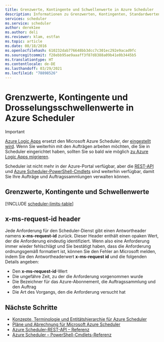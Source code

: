 ```yaml
---
title: Grenzwerte, Kontingente und Schwellenwerte in Azure Scheduler
description: Informationen zu Grenzwerten, Kontingenten, Standardwerten und Drosselungsschwellenwerten für Azure Scheduler
services: scheduler
ms.service: scheduler
author: derek1ee
ms.author: deli
ms.reviewer: klam, estfan
ms.topic: article
ms.date: 08/18/2016
ms.openlocfilehash: 610232dab776648bb3dcc7c301ec292e9acad9fc
ms.sourcegitcommit: f28ebb95ae9aaaff3f87d8388a09b41e0b3445b5
ms.translationtype: HT
ms.contentlocale: de-DE
ms.lasthandoff: 03/29/2021
ms.locfileid: "78898526"
---
```

# <a name="limits-quotas-and-throttle-thresholds-in-azure-scheduler"></a>Grenzwerte, Kontingente und Drosselungsschwellenwerte in Azure Scheduler

> [!IMPORTANT]
> [Azure Logic Apps](../logic-apps/logic-apps-overview.md) ersetzt den Microsoft Azure Scheduler, der [ eingestellt wird](../scheduler/migrate-from-scheduler-to-logic-apps.md#retire-date). Wenn Sie weiterhin mit den Aufträgen arbeiten möchten, die Sie in Scheduler eingerichtet haben, sollten Sie so bald wie möglich [zu Azure Logic Apps migrieren](../scheduler/migrate-from-scheduler-to-logic-apps.md). 
>
> Scheduler ist nicht mehr in der Azure-Portal verfügbar, aber die [REST-API](/rest/api/scheduler) und [Azure Scheduler-PowerShell-Cmdlets](scheduler-powershell-reference.md) sind weiterhin verfügbar, damit Sie Ihre Aufträge und Auftragssammlungen verwalten können.

## <a name="limits-quotas-and-thresholds"></a>Grenzwerte, Kontingente und Schwellenwerte

[!INCLUDE [scheduler-limits-table](../../includes/scheduler-limits-table.md)]

## <a name="x-ms-request-id-header"></a>x-ms-request-id header

Jede Anforderung für den Scheduler-Dienst gibt einen Antwortheader namens **x-ms-request-id** zurück. Dieser Header enthält einen opaken Wert, der die Anforderung eindeutig identifiziert. Wenn also eine Anforderung immer wieder fehlschlägt und Sie bestätigt haben, dass die Anforderung ordnungsgemäß formatiert ist, können Sie den Fehler an Microsoft melden, indem Sie den Antwortheaderwert **x-ms-request id** und die folgenden Details angeben: 

* Den **x-ms-request-id**-Wert
* Die ungefähre Zeit, zu der die Anforderung vorgenommen wurde 
* Die Bezeichner für das Azure-Abonnement, die Auftragssammlung und den Auftrag 
* Die Art des Vorgangs, den die Anforderung versucht hat

## <a name="next-steps"></a>Nächste Schritte

* [Konzepte, Terminologie und Entitätshierarchie für Azure Scheduler](scheduler-concepts-terms.md)
* [Pläne und Abrechnung für Microsoft Azure Scheduler](scheduler-plans-billing.md)
* [Azure Scheduler-REST-API – Referenz](/rest/api/scheduler)
* [Azure Scheduler – PowerShell-Cmdlets-Referenz](scheduler-powershell-reference.md)